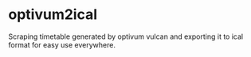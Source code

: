 # optivum2ical
Scraping timetable generated by optivum vulcan and exporting it to ical format for easy use everywhere.
